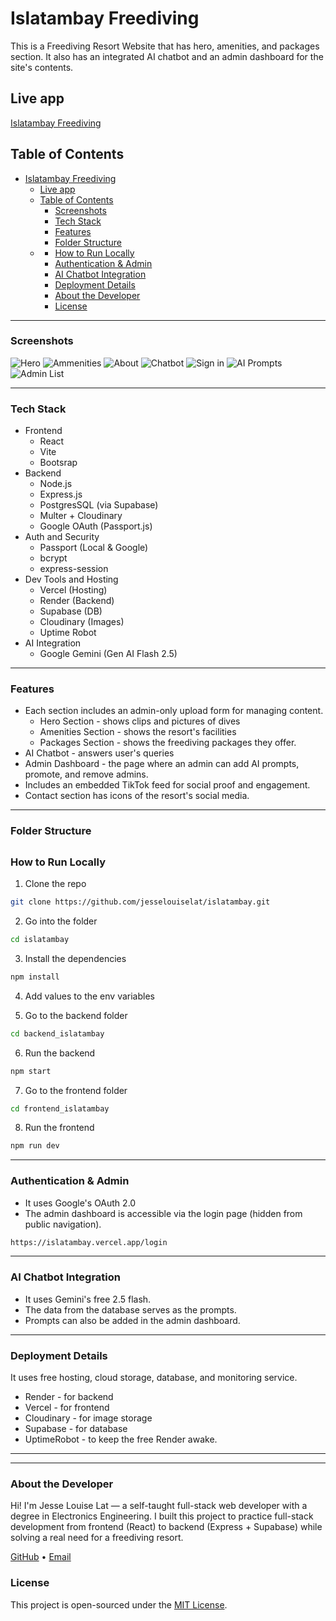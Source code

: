 # Islatambay Freediving

This is a Freediving Resort Website that has hero, amenities, and packages section. It also has an integrated AI chatbot and an admin dashboard for the site's contents.

## Live app

[Islatambay Freediving](https://islatambay.vercel.app/)

## Table of Contents

- [Islatambay Freediving](#islatambay-freediving)
  - [Live app](#live-app)
  - [Table of Contents](#table-of-contents)
    - [Screenshots](#screenshots)
    - [Tech Stack](#tech-stack)
    - [Features](#features)
    - [Folder Structure](#folder-structure)
  - [](#)
    - [How to Run Locally](#how-to-run-locally)
    - [Authentication \& Admin](#authentication--admin)
    - [AI Chatbot Integration](#ai-chatbot-integration)
    - [Deployment Details](#deployment-details)
    - [About the Developer](#about-the-developer)
    - [License](#license)

---

### Screenshots

![Hero](./screenshots/screenshot%201.PNG)
![Ammenities](./screenshots/screenshot%202.PNG)
![About](./screenshots/screenshot%203.PNG)
![Chatbot](./screenshots/screenshot%204.PNG)
![Sign in](./screenshots/screenshot%205.PNG)
![AI Prompts](./screenshots/screenshot%206.PNG)
![Admin List](./screenshots/screenshot%207.PNG)

---

### Tech Stack

- Frontend
  - React
  - Vite
  - Bootsrap
- Backend
  - Node.js
  - Express.js
  - PostgresSQL (via Supabase)
  - Multer + Cloudinary
  - Google OAuth (Passport.js)
- Auth and Security
  - Passport (Local & Google)
  - bcrypt
  - express-session
- Dev Tools and Hosting
  - Vercel (Hosting)
  - Render (Backend)
  - Supabase (DB)
  - Cloudinary (Images)
  - Uptime Robot
- AI Integration
  - Google Gemini (Gen AI Flash 2.5)

---

### Features

- Each section includes an admin-only upload form for managing content.
  - Hero Section - shows clips and pictures of dives
  - Amenities Section - shows the resort's facilities
  - Packages Section - shows the freediving packages they offer.
- AI Chatbot - answers user's queries
- Admin Dashboard - the page where an admin can add AI prompts, promote, and remove admins.
- Includes an embedded TikTok feed for social proof and engagement.
- Contact section has icons of the resort's social media.

---

### Folder Structure

## <!-- dont make this just put all the components inside the components folder -->

### How to Run Locally

1. Clone the repo

```bash
git clone https://github.com/jesselouiselat/islatambay.git
```

2. Go into the folder

```bash
cd islatambay
```

3. Install the dependencies

```bash
npm install
```

4. Add values to the env variables

5. Go to the backend folder

```bash
cd backend_islatambay
```

6. Run the backend

```bash
npm start
```

7. Go to the frontend folder

```bash
cd frontend_islatambay
```

8. Run the frontend

```bash
npm run dev
```

---

### Authentication & Admin

- It uses Google's OAuth 2.0
- The admin dashboard is accessible via the login page (hidden from public navigation).

```bash
https://islatambay.vercel.app/login
```

---

### AI Chatbot Integration

- It uses Gemini's free 2.5 flash.
- The data from the database serves as the prompts.
- Prompts can also be added in the admin dashboard.

---

### Deployment Details

It uses free hosting, cloud storage, database, and monitoring service.

- Render - for backend
- Vercel - for frontend
- Cloudinary - for image storage
- Supabase - for database
- UptimeRobot - to keep the free Render awake.

---

---

### About the Developer

Hi! I'm Jesse Louise Lat — a self-taught full-stack web developer with a degree in Electronics Engineering. I built this project to practice full-stack development from frontend (React) to backend (Express + Supabase) while solving a real need for a freediving resort.

[GitHub](https://github.com/jesselouiselat) • [Email](mailto:your@email.com)

### License

This project is open-sourced under the [MIT License](./LICENSE).
